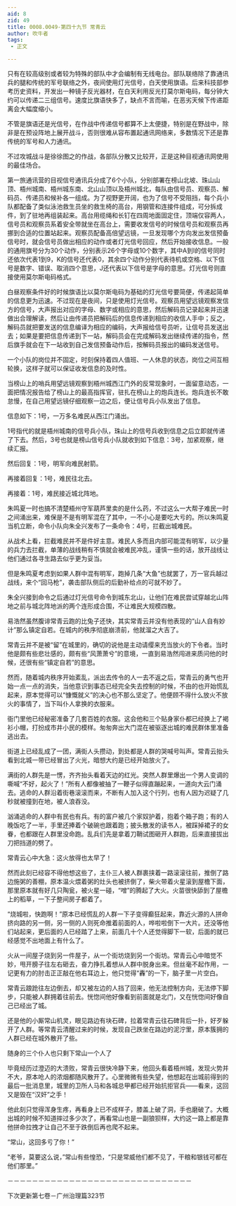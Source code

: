 ```yaml
---
aid: 8
zid: 49
title: 0008.0049-第四十九节 常青云
author: 吹牛者
tags: 
 - 正文

---
```




只有在较高级别或者较为特殊的部队中才会编制有无线电台。部队联络除了靠通讯兵的腿和传统的军号联络之外，夜间使用灯光信号，白天使用旗语。后来科技部参考历史资料，开发出一种镜子反光器材，在白天利用反光打莫尔斯电码，每分钟大约可以传递二三组信号。速度比旗语快多了，缺点不言而喻，在恶劣天候下传递距离会大幅度缩小。

不管是旗语还是光信号，在作战中传递信号都算不上太便捷，特别是在野战中，除非是在预设阵地上展开战斗，否则很难从容布置起通讯网络来，多数情况下还是靠传统的军号和人力通讯。

不过攻城战斗是徐徐图之的作战，各部队分散又比较开，正是这种目视通讯网使用的最佳场合。

第一旅通讯营的目视信号通讯兵分成了6个小队，分别部署在榜山北坡、珠山山顶、梧州城南、梧州城东南、北山山顶以及梧州城北，每队由信号员、观察员、解码员、传递员和候补各一组成。为了视野更开阔，也为了信号不受阻挡，每个兵小队都配备了类似泳池救生员坐的救生椅的高台，用钢管和连接件组成，可分拆成件，到了驻地再组装起来。高台用缆绳和长钉在四周地面固定住，顶端仅容两人，信号员和观察员系着安全带就坐在高台上，需要收发信号的时候信号员和观察员再挪到合适的位置站起来。观察员配备高倍望远镜，一旦发现哪个方向发出发信预备信号时，就会信号员做出相应的动作或者灯光信号回应，然后开始接收信息。一般的通用旗号分为30个动作，分别表示26个字母或10个数字，其中A到I的信号同时还依次代表1到9，K的信号还代表0，其余四个动作分别代表待机或空格、以下信号是数字、错误、取消四个意思，J还代表以下信号是字母的意思。灯光信号则直接使用莫尔斯电码格式。

白昼观察条件好的时候旗语比以莫尔斯电码为基础的灯光信号要简便，传递起简单的信息更为迅速。不过现在是夜间，只是使用灯光信号。观察员用望远镜观察发信方的信号，大声报出对应的字母、数字或相应的意思，然后解码员记录起来并迅速做出合理解读，然后让由传递员把解码后的信息传递到相应的收信人手中；反之，解码员就把要发送的信息编译为相应的编码，大声报给信号员听，让信号员发送出去；如果是要把信息传递到下一站，解码员会在完成解码发出继续传递的指令，然后旗手就会在下一站收到自己发信预备动作后，按解码员报出的编码发送信号。

一个小队的岗位并不固定，时刻保持着四人值班、一人休息的状态，岗位之间互相轮换，这样子就可以保证收发信息的及时性。

当榜山上的哨兵用望远镜观察到梧州城西江门外的反常现象时，一面留意动态，一面把情况报告给了榜山上的最高指挥官，驻扎在榜山上的炮兵连长。炮兵连长不敢怠慢，在自己用望远镜仔细观察一边之后，便让信号兵小队发出了信息。

信息如下：1号，一万多名难民从西江门涌出。

1号指代的就是梧州城南的信号兵小队，珠山上的信号兵收到信息之后立即就传递了下去。然后，3号也就是榜山信号兵小队就收到如下信息：3号，加紧观察，继续汇报。

然后回复：1号，明军向难民射箭。

再接着回复：1号，难民往北去。

再接着：1号，难民接近城北阵地。

朱鸣夏一时也搞不清楚梧州守军葫芦里卖的是什么药，不过这么一大帮子难民一时之间涌出来，难保是不是有明军混在了其中，一不小心是要吃大亏的。所以朱鸣夏当机立断，命令小队向朱全兴发布了一条命令：4号，拦截出城难民。

从战术上看，拦截难民并不是件好主意。难民人多而且内部可能混有明军，以少量的兵力去拦截，单薄的战线稍有不慎就会被难民冲乱，谨慎一些的话，放开战线让他们通过各寻生路去似乎更为妥当。

但是朱鸣夏考虑到如果人群中混有明军，跑掉几条“大鱼”也就罢了，万一官兵越过战线，来个“回马枪”，袭击部队侧后的后勤补给点的可就不妙了。

朱全兴接到命令之后通过灯光信号命令到城东北山，让他们在难民尝试穿越北山阵地之前与城北阵地派的两个连形成合围，不让难民大规模四散。

易浩然虽然腹诽常青云跑的比兔子还快，其实常青云并没有他表现的“山人自有妙计”那么镇定自若。在城内的秩序彻底崩溃前，他就溜之大吉了。

常青云并不是被“留”在城里的，确切的说他是主动请缨来充当放火的下令者。当时他是颇有些悲壮感的，颇有些“风萧萧兮”的意境，一直到易浩然闯进来质问他的时候，还很有些“镇定自若”的意思。

然而，随着城内秩序开始紊乱，派出去传令的人一去不返之后，常青云的勇气也开始一点一点的消失，当他意识到事态已经完全失去控制的时候，不由的也开始慌乱起来，原本觉得可以“慷慨就义”的决心也不那么坚定了。他便顾不得什么放火不放火的事情了，当下叫仆人拿换的衣服来。

衙门里他已经秘密准备了几套百姓的衣服。这会他和三个贴身家仆都已经换上了褐衫小帽，打扮成市井小民的模样。匆匆奔出大门混在被驱逐出城的难民群体里准备逃出去。

街道上已经乱成了一团，满街人头攒动，到处都是人群的哭喊号叫声。常青云抬头看到北城一带已经冒出了火光，暗想大约是已经开始放火了。

满街的人群先是一愣，齐齐抬头看着天边的红光。突然人群里爆出一个男人变调的嘶喊“不好，起火了！”所有人都像被抽了一鞭子似得直蹦起来，一道向大云门涌去。逃命的人群沿着街巷滚滚而来，不断有人加入这个行列，也有人因为迟疑了几秒就被撞到在地，被人浪吞没。

汹涌逃命的人群中有民也有兵。有的富户被几个家奴护着，抱着个箱子跑；有的人晚饭吃了一半，手里还捧着个破碗也跟着跑；披头散发的读书人，被踩掉裙子的女眷，也都跟在人群里没命跑。乱兵们先是拿着刀鞘试图砸开人群跑，后来直接拔出刀把挡道的劈了。

常青云心中大急：这火放得也太早了！

然而此刻已经容不得他想这些了，主仆三人被人群裹挟着一路滚滚往前，推倒了路边施粥的善棚，原本温火煨着粥的灶头也被挤倒了，柴火带着火星滚到屋檐下面，那里原本就有好几只陶瓮，被火星一碰，“噌”的腾起了大火。火苗很快舔到了屋檐上的稻草，一下子整间房子都着了。

“烧城啦，快跑啊！”原本已经慌乱的人群一下子变得癫狂起来，靠近火源的人拼命挤向路的另一侧，另一侧的人则死命推着前面的人，哗啦啦倒下一大片。还没等他们站起来，更后面的人已经踏了上来，前面几十个人还觉得脚下一软，后面的就已经感觉不出地面上有什么了。

火从一间屋子烧到另一件屋子，从一个街坊烧到另一个街坊。常青云心中暗觉不妙，甩开膀子往左右砸去，奋力挣扎着想从人群中脱身出来。但丝毫不起作用，一记更有力的肘击正正敲在他右耳边上，他只觉得“轟”的一下，脑子里一片空白。

常青云踉跄往左边倒去，却又被左边的人挡了回来，他无法控制方向，无法停下脚步，只能被人群拥着往前去。恍惚间他好像看到前面就是北门，又在恍惚间好像自己已经出了城。

还是他的小厮常山机灵，眼见路边有块石碑，拉着常青云往石碑背后一扑，好歹躲开了人群。等常青云清醒过来的时候，发现自己跌坐在路边的泥泞里，原本簇拥的人群已经在城外散开了些。

随身的三个仆人也只剩下常山一个人了

毕竟经历过澄迈的大溃败，常青云很快冷静下来，他回头看着梧州城，发现火势并不大，原本呛人的浓烟都随风散开了。心里微微有些失望，他想起在出城前得到的最后一批消息里，城里的卫所人马和各城总甲都已经开始抗拒官兵――看来，这回又是毁在“汉奸”之手！

他此刻只觉得浑身生疼，再看身上已不成样子，膝盖上破了洞，手也磨破了。大概出城的时候不知道摔过多少次了，再看常山也是一副狼狈样，大约这一路上都是靠他拼命拉拽才让自己不至于跌倒后再也爬不起来。

“常山，这回多亏了你！”

“老爷，莫要这么说，”常山有些惶恐，“只是常威他们都不见了，干粮和银钱可都在他们那里。”

－－－－－－－－－－－－－－－－－－－－－－－－－－－－－－

下次更新第七卷－广州治理篇323节




